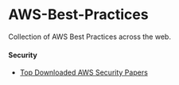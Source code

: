 # AWS-Best-Practices
Collection of AWS Best Practices across the web.


#### Security

- [Top Downloaded AWS Security Papers](https://aws.amazon.com/blogs/security/the-top-10-most-downloaded-aws-security-and-compliance-documents-in-2017/)
